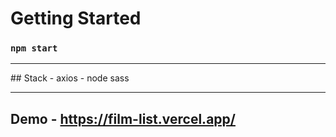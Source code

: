 # Getting Started 



### `npm start`
<hr/>
## Stack 
- axios
- node sass

<hr/>

## Demo - https://film-list.vercel.app/


